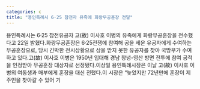 ```yaml
---
categories: c
title: "용인특례시 6·25 참전자 유족에 화랑무공훈장 전달"
---
```

용인특례시는 6·25 참전유공자 고(故) 이사호 이병의 유족에게 화랑무공훈장을 전수했다고 22일 밝혔다.화랑무공훈장은 6·25전쟁에 참여해 공을 세운 유공자에게 수여하는 무공훈장으로, 당시 긴박한 전시상황으로 상을 받지 못한 유공자를 찾아 국방부가 수여하고 있다.고(故) 이사호 이병은 1950년 입대해 경남 창녕-영산 방면 전투에 참여 공적을 인정받아 무공훈장 대상자로 선정됐다.이상일 용인특례시장은 이날 고(故) 이사호 이병의 여동생과 매부에게 훈장을 대신 전했다.이 시장은 “늦었지만 72년만에 훈장이 제 주인을 찾아갈 수 있어 기
